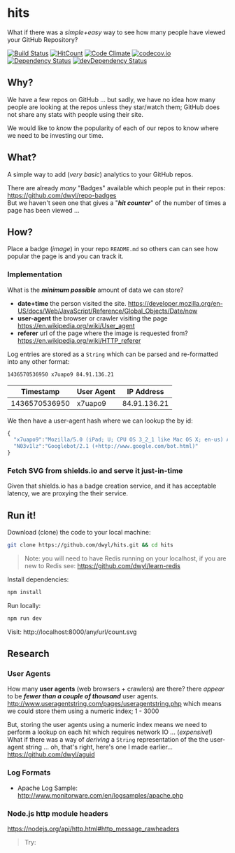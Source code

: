 # hits

What if there was a *simple+easy* way to see how many people have viewed your GitHub Repository?

[![Build Status](https://travis-ci.org/dwyl/hits.svg)](https://travis-ci.org/dwyl/hits)
[![HitCount](https://hitt.herokuapp.com/nelsonic/hits.svg)](https://github.com/nelsonic/hits)
[![Code Climate](https://codeclimate.com/github/dwyl/hits/badges/gpa.svg)](https://codeclimate.com/github/dwyl/hits)
[![codecov.io](http://codecov.io/github/dwyl/hits/coverage.svg?branch=master)](http://codecov.io/github/dwyl/hits?branch=master)
[![Dependency Status](https://david-dm.org/dwyl/hits.svg)](https://david-dm.org/dwyl/hits)
[![devDependency Status](https://david-dm.org/dwyl/hits/dev-status.svg)](https://david-dm.org/dwyl/hits#info=devDependencies)


## Why?

We have a few repos on GitHub ... but sadly, we have no idea how many people
are looking at the repos unless they star/watch them; GitHub does not share
any stats with people using their site.

We would like to *know* the popularity of each of our repos
to know where we need to be investing our time.

## What?

A simple way to add (*very basic*) analytics to your GitHub repos.

There are already *many* "Badges" available which people put in their repos: https://github.com/dwyl/repo-badges  
But we haven't seen one that gives a "***hit counter***"
of the number of times a page has been viewed ...

## How?

Place a badge (*image*) in your repo `README.md` so others can
can see how popular the page is and you can track it.

### Implementation

What is the ***minimum possible*** amount of data we can store?

+ **date+time** the person visited the site.
https://developer.mozilla.org/en-US/docs/Web/JavaScript/Reference/Global_Objects/Date/now
+ **user-agent** the browser or crawler visiting the page
https://en.wikipedia.org/wiki/User_agent
+ **referer** url of the page where the image is requested from?
https://en.wikipedia.org/wiki/HTTP_referer

Log entries are stored as a `String` which can be parsed and re-formatted into
any other format:  
```sh
1436570536950 x7uapo9 84.91.136.21
```
| Timestamp     | User Agent  | IP Address   |
| ------------- |:------------|:------------:|
| 1436570536950 | x7uapo9     | 84.91.136.21 |

We then have a user-agent hash where we can lookup the by id:
```js
{
  "x7uapo9":"Mozilla/5.0 (iPad; U; CPU OS 3_2_1 like Mac OS X; en-us) AppleWebKit/531.21.10",
  "N03v1lz":"Googlebot/2.1 (+http://www.google.com/bot.html)"
}
```

### Fetch SVG from shields.io and serve it just-in-time

Given that shields.io has a badge creation service,
and it has acceptable latency, we are proxying the their service.

## Run it!

Download (clone) the code to your local machine:
```sh
git clone https://github.com/dwyl/hits.git && cd hits
```
> Note: you will need to have Redis running on your localhost,
> if you are new to Redis see: https://github.com/dwyl/learn-redis

Install dependencies:
```sh
npm install
```
Run locally:
```sh
npm run dev
```
Visit: http://localhost:8000/any/url/count.svg


## Research

### User Agents

How many **user agents** (web browsers + crawlers) are there?
there *appear* to be ***fewer than a couple of thousand*** user agents. http://www.useragentstring.com/pages/useragentstring.php
which means we could store them using a numeric index; 1 - 3000

But, storing the user agents using a numeric index means we
need to perform a lookup on each hit which requires network IO ...
(*expensive*!)
What if there was a way of *deriving* a `String` representation of the
the user-agent string ... oh, that's right, here's one I made earlier...
https://github.com/dwyl/aguid

### Log Formats

+ Apache Log Sample:
http://www.monitorware.com/en/logsamples/apache.php

### Node.js http module headers

https://nodejs.org/api/http.html#http_message_rawheaders

> Try: 
